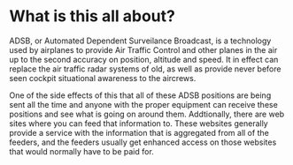 # What is this all about?

ADSB, or Automated Dependent Surveilance Broadcast, is a technology used by airplanes to provide Air Traffic Control and other planes in the air up to the second accuracy on position, altitude and speed. It in effect can replace the air traffic radar systems of old, as well as provide never before seen cockpit situational awareness to the aircrews.

One of the side effects of this that all of these ADSB positions are being sent all the time and anyone with the proper equipment can receive these positions and see what is going on around them. Addtionally, there are web sites where you can feed that information to. These websites generally provide a service with the information that is aggregated from all of the feeders, and the feeders usually get enhanced access on those websites that would normally have to be paid for. 